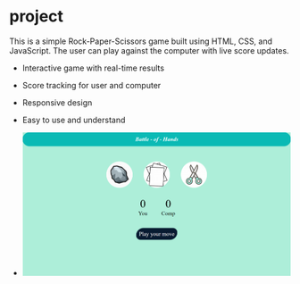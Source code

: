 # project
 This is a simple Rock-Paper-Scissors game built using HTML, CSS, and JavaScript. The user can play against the computer with live score updates.
 
 - Interactive game with real-time results
- Score tracking for user and computer
- Responsive design
- Easy to use and understand

- 
  ![image alt](https://github.com/omkar-shinde7031/ROCK-PAPER-SICISSORSS-min-project/blob/main/Screenshot%202025-06-29%20153012.png?raw=true)

